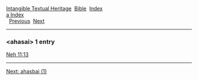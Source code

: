 [Intangible Textual Heritage](../../index)  [Bible](../index) 
[Index](index)   
[a Index](_a_)  
  [Previous](c00323)  [Next](c00325) 

------------------------------------------------------------------------

### &lt;ahasai&gt; 1 entry

[Neh 11:13](../kjv/neh011.htm#013)  

------------------------------------------------------------------------

[Next: ahasbai (1)](c00325)
